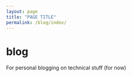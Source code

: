 ```yaml
---
layout: page
title: "PAGE TITLE"
permalink: /blog/index/
---
```


# blog
For personal blogging on technical stuff (for now)
